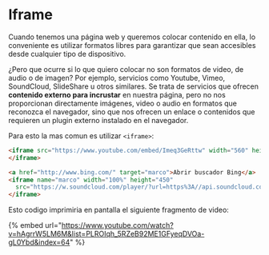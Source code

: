 # Iframe

Cuando tenemos una página web y queremos colocar contenido en ella, lo conveniente es utilizar formatos libres para garantizar que sean accesibles desde cualquier tipo de dispositivo.

¿Pero que ocurre si lo que quiero colocar no son formatos de video, de audio o de imagen? Por ejemplo, servicios como Youtube, Vimeo, SoundCloud, SlideShare u otros similares. Se trata de servicios que ofrecen **contenido externo para incrustar** en nuestra página, pero no nos proporcionan directamente imágenes, video o audio en formatos que reconozca el navegador, sino que nos ofrecen un enlace o contenidos que requieren un plugin externo instalado en el navegador.&#x20;

Para esto la mas comun es utilizar `<iframe>`:

```html
<iframe src="https://www.youtube.com/embed/Imeq3GeRttw" width="560" height="315">
</iframe>

<a href="http://www.bing.com/" target="marco">Abrir buscador Bing</a>
<iframe name="marco" width="100%" height="450"
  src="https://w.soundcloud.com/player/?url=https%3A//api.soundcloud.com/tracks/38289724&visual=true">
</iframe>
```

Esto codigo imprimiria en pantalla el siguiente fragmento de video:

{% embed url="https://www.youtube.com/watch?v=hAgrrW5LM6M&list=PLROIqh_5RZeB92ME1GFyeqDVOa-gL0Ybd&index=64" %}
